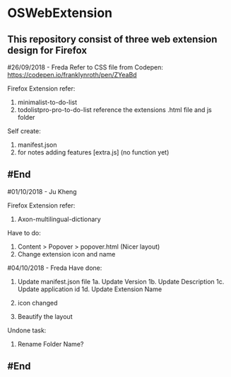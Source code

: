 # OSWebExtension
This repository consist of three web extension design for Firefox 
-------------------------------------------------------------------------------------------------------------
#26/09/2018 - Freda
Refer to CSS file from Codepen:
https://codepen.io/franklynroth/pen/ZYeaBd

Firefox Extension refer: 
1. minimalist-to-do-list
2. todolistpro-pro-to-do-list
reference the extensions .html file and js folder

Self create: 
1. manifest.json
2. for notes adding features [extra.js] (no function yet)

#End 
----------------------------------------------------------------------------------------------------------

#01/10/2018 - Ju Kheng

Firefox Extension refer:
1. Axon-multilingual-dictionary

Have to do:
1. Content > Popover > popover.html (Nicer layout)
2. Change extension icon and name

#04/10/2018 - Freda
Have done: 
1. Update manifest.json file 
1a. Update Version 
1b. Update Description 
1c. Update application id
1d. Update Extension Name

2. icon changed
3. Beautify the  layout 

Undone task: 
1. Rename Folder Name?

#End
---------------------------------------------------------------------------------------------------------
